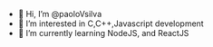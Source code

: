 - 👋 Hi, I’m @paoloVsilva
- 👀 I’m interested in C,C++,Javascript development
- 🌱 I’m currently learning NodeJS, and ReactJS

<!---
paoloVsilva/paoloVsilva is a ✨ special ✨ repository because its `README.md` (this file) appears on your GitHub profile.
You can click the Preview link to take a look at your changes.
--->
